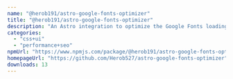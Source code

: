 ```yaml
---
name: "@herob191/astro-google-fonts-optimizer"
title: "@herob191/astro-google-fonts-optimizer"
description: "An Astro integration to optimize the Google Fonts loading performance"
categories:
  - "css+ui"
  - "performance+seo"
npmUrl: "https://www.npmjs.com/package/@herob191/astro-google-fonts-optimizer"
homepageUrl: "https://github.com/Herob527/astro-google-fonts-optimizer"
downloads: 13
---
```

